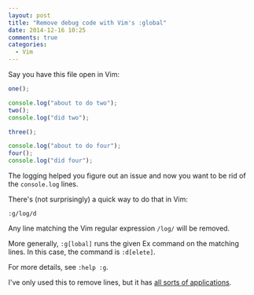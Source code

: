 ```yaml
---
layout: post
title: "Remove debug code with Vim's :global"
date: 2014-12-16 10:25
comments: true
categories:
  - Vim
---
```


Say you have this file open in Vim:

``` javascript example.js linenos:false
one();

console.log("about to do two");
two();
console.log("did two");

three();

console.log("about to do four");
four();
console.log("did four");
```

The logging helped you figure out an issue and now you want to be rid of the `console.log` lines.

There's (not surprisingly) a quick way to do that in Vim:

``` linenos:false
:g/log/d
```

Any line matching the Vim regular expression `/log/` will be removed.

More generally, `:g[lobal]` runs the given Ex command on the matching lines. In this case, the command is `:d[elete]`.

For more details, see `:help :g`.

I've only used this to remove lines, but it has [all sorts of applications](http://vim.wikia.com/wiki/Power_of_g).
